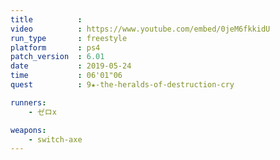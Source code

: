 ```yaml
---
title          :
video          : https://www.youtube.com/embed/0jeM6fkkidU
run_type       : freestyle
platform       : ps4
patch_version  : 6.01
date           : 2019-05-24
time           : 06'01"06
quest          : 9★-the-heralds-of-destruction-cry

runners:
    - ゼロx

weapons:
    - switch-axe
---
```

